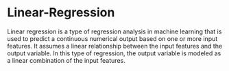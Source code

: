 # Linear-Regression
Linear regression is a type of regression analysis in machine learning that is used to predict a continuous numerical output based on one or more input features. It assumes a linear relationship between the input features and the output variable. In this type of regression, the output variable is modeled as a linear combination of the input features.
